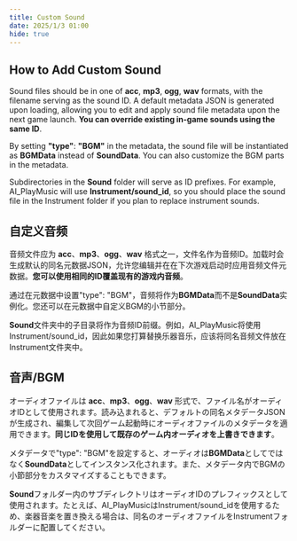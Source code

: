 ```yaml
---
title: Custom Sound
date: 2025/1/3 01:00
hide: true
---
```


## How to Add Custom Sound

Sound files should be in one of **acc**, **mp3**, **ogg**, **wav** formats, with the filename serving as the sound ID. A default metadata JSON is generated upon loading, allowing you to edit and apply sound file metadata upon the next game launch. **You can override existing in-game sounds using the same ID**. 

By setting **"type"**: **"BGM"** in the metadata, the sound file will be instantiated as **BGMData** instead of **SoundData**. You can also customize the BGM parts in the metadata.

Subdirectories in the **Sound** folder will serve as ID prefixes. For example, AI_PlayMusic will use **Instrument/sound_id**, so you should place the sound file in the Instrument folder if you plan to replace instrument sounds.

## 自定义音频

音频文件应为 **acc**、**mp3**、**ogg**、**wav** 格式之一，文件名作为音频ID。加载时会生成默认的同名元数据JSON，允许您编辑并在在下次游戏启动时应用音频文件元数据。**您可以使用相同的ID覆盖现有的游戏内音频**。

通过在元数据中设置"type": "BGM"，音频将作为**BGMData**而不是**SoundData**实例化。您还可以在元数据中自定义BGM的小节部分。

**Sound**文件夹中的子目录将作为音频ID前缀。例如，AI_PlayMusic将使用Instrument/sound_id，因此如果您打算替换乐器音乐，应该将同名音频文件放在Instrument文件夹中。

## 音声/BGM

オーディオファイルは **acc**、**mp3**、**ogg**、**wav** 形式で、ファイル名がオーディオIDとして使用されます。読み込まれると、デフォルトの同名メタデータJSONが生成され、編集して次回ゲーム起動時にオーディオファイルのメタデータを適用できます。**同じIDを使用して既存のゲーム内オーディオを上書きできます**。

メタデータで"type": "BGM"を設定すると、オーディオは**BGMData**としてではなく**SoundData**としてインスタンス化されます。また、メタデータ内でBGMの小節部分をカスタマイズすることもできます。

**Sound**フォルダー内のサブディレクトリはオーディオIDのプレフィックスとして使用されます。たとえば、AI_PlayMusicはInstrument/sound_idを使用するため、楽器音楽を置き換える場合は、同名のオーディオファイルをInstrumentフォルダーに配置してください。
